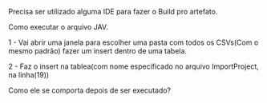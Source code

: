 Precisa ser utilizado alguma IDE para fazer o Build pro artefato.

Como executar o arquivo JAV.


1 - Vai abrir uma janela para escolher uma pasta com todos os CSVs(Com o mesmo padrão) fazer um insert dentro de uma tabela.

2 - Faz o insert na tablea(com nome especificado no arquivo ImportProject, na linha(19))


Como ele se comporta depois de ser executado?
